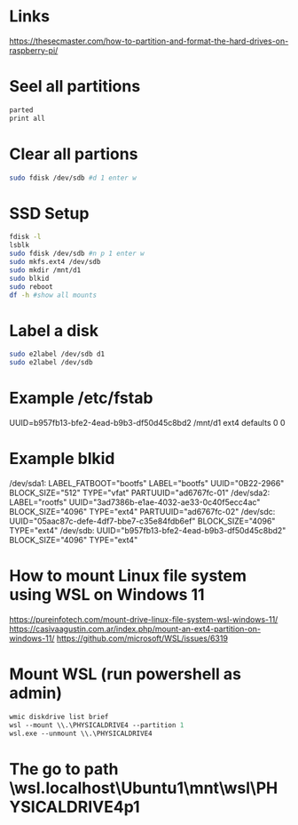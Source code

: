 # Links
https://thesecmaster.com/how-to-partition-and-format-the-hard-drives-on-raspberry-pi/

# Seel all partitions
```bash
parted
print all
```

# Clear all partions
```bash
sudo fdisk /dev/sdb #d 1 enter w
```

# SSD Setup
```bash
fdisk -l
lsblk
sudo fdisk /dev/sdb #n p 1 enter w
sudo mkfs.ext4 /dev/sdb
sudo mkdir /mnt/d1
sudo blkid
sudo reboot
df -h #show all mounts
```

# Label a disk
```bash
sudo e2label /dev/sdb d1
sudo e2label /dev/sdb
```

# Example /etc/fstab
UUID=b957fb13-bfe2-4ead-b9b3-df50d45c8bd2 /mnt/d1 ext4 defaults 0 0

# Example blkid
/dev/sda1: LABEL_FATBOOT="bootfs" LABEL="bootfs" UUID="0B22-2966" BLOCK_SIZE="512" TYPE="vfat" PARTUUID="ad6767fc-01"
/dev/sda2: LABEL="rootfs" UUID="3ad7386b-e1ae-4032-ae33-0c40f5ecc4ac" BLOCK_SIZE="4096" TYPE="ext4" PARTUUID="ad6767fc-02"
/dev/sdc: UUID="05aac87c-defe-4df7-bbe7-c35e84fdb6ef" BLOCK_SIZE="4096" TYPE="ext4"
/dev/sdb: UUID="b957fb13-bfe2-4ead-b9b3-df50d45c8bd2" BLOCK_SIZE="4096" TYPE="ext4"

# How to mount Linux file system using WSL on Windows 11
https://pureinfotech.com/mount-drive-linux-file-system-wsl-windows-11/
https://casivaagustin.com.ar/index.php/mount-an-ext4-partition-on-windows-11/
https://github.com/microsoft/WSL/issues/6319

# Mount WSL (run powershell as admin)
```ps
wmic diskdrive list brief
wsl --mount \\.\PHYSICALDRIVE4 --partition 1
wsl.exe --unmount \\.\PHYSICALDRIVE4
```

# The go to path \\wsl.localhost\Ubuntu1\mnt\wsl\PHYSICALDRIVE4p1
